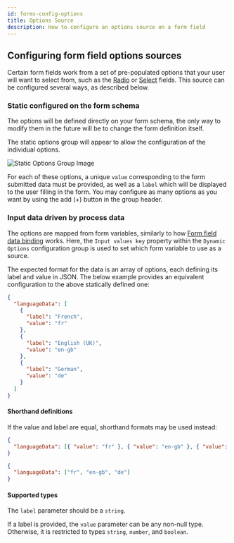 ```yaml
---
id: forms-config-options
title: Options Source
description: How to configure an options source on a form field
---
```


## Configuring form field options sources

Certain form fields work from a set of pre-populated options that your user will want to select from, such as the [Radio](../form-element-library/forms-element-library-radio.md) or [Select](../form-element-library/forms-element-library-select.md) fields. This source can be configured several ways, as described below.

### Static configured on the form schema

The options will be defined directly on your form schema, the only way to modify them in the future will be to change the form definition itself.

The static options group will appear to allow the configuration of the individual options.

![Static Options Group Image](../assets/static-options-example.png)

For each of these options, a unique `value` corresponding to the form submitted data must be provided, as well as a `label` which will be displayed to the user filling in the form. You may configure as many options as you want by using the add (+) button in the group header.

### Input data driven by process data

The options are mapped from form variables, similarly to how [Form field data binding](./forms-config-data-binding.md) works. Here, the `Input values key` property within the `Dynamic Options` configuration group is used to set which form variable to use as a source.

The expected format for the data is an array of options, each defining its label and value in JSON. The below example provides an equivalent configuration to the above statically defined one:

```json
{
  "languageData": [
    {
      "label": "French",
      "value": "fr"
    },
    {
      "label": "English (UK)",
      "value": "en-gb"
    },
    {
      "label": "German",
      "value": "de"
    }
  ]
}
```

#### Shorthand definitions

If the value and label are equal, shorthand formats may be used instead:

```json
{
  "languageData": [{ "value": "fr" }, { "value": "en-gb" }, { "value": "de" }]
}
```

```json
{
  "languageData": ["fr", "en-gb", "de"]
}
```

#### Supported types

The `label` parameter should be a `string`.

If a label is provided, the `value` parameter can be any non-null type. Otherwise, it is restricted to types `string`, `number`, and `boolean`.

